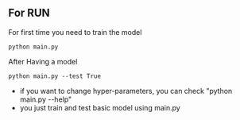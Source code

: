 ## For RUN

For first time you need to train the model
~~~
python main.py 
~~~

After Having a model

~~~
python main.py --test True
~~~
  - if you want to change hyper-parameters, you can check "python main.py --help"
  - you just train and test basic model using main.py
